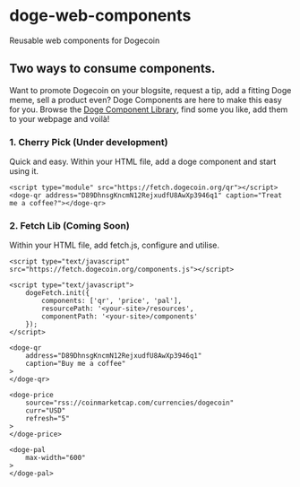 # doge-web-components

Reusable web components for Dogecoin

## Two ways to consume components.

Want to promote Dogecoin on your blogsite, request a tip, add a fitting Doge meme, sell a product even? 
Doge Components are here to make this easy for you.  Browse the [Doge Component Library](todo), find some you like,
add them to your webpage and voilà!

### 1. Cherry Pick (Under development)

Quick and easy.
Within your HTML file, add a doge component and start using it.

```
<script type="module" src="https://fetch.dogecoin.org/qr"></script>
<doge-qr address="D89DhnsgKncmN12RejxudfU8AwXp3946q1" caption="Treat me a coffee?"></doge-qr>
```

### 2. Fetch Lib (Coming Soon)

Within your HTML file, add fetch.js, configure and utilise.

```
<script type="text/javascript" src="https://fetch.dogecoin.org/components.js"></script>
```

```
<script type="text/javascript">
	dogeFetch.init({
		components: ['qr', 'price', 'pal'],
		resourcePath: '<your-site>/resources',
		componentPath: '<your-site>/components'
	});
</script>
```

```
<doge-qr
	address="D89DhnsgKncmN12RejxudfU8AwXp3946q1"
	caption="Buy me a coffee"
>
</doge-qr>

<doge-price
	source="rss://coinmarketcap.com/currencies/dogecoin"
	curr="USD"
	refresh="5"
>
</doge-price>

<doge-pal
	max-width="600"
>
</doge-pal>
```
